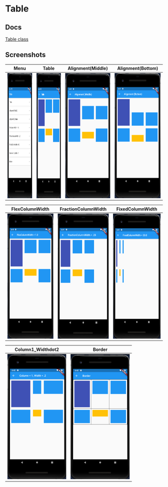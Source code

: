 # Table

## Docs

[Table class](https://api.flutter.dev/flutter/widgets/Table-class.html)

## Screenshots

|Menu|Table|Alignment(Middle)|Alignment(Bottom)|
|-|-|-|-|
|<img src="./screenshots/Menu.png" height="400" alt="Screenshot"/>|<img src="./screenshots/Table.png" height="400" alt="Screenshot"/>|<img src="./screenshots/AlignmentMiddle.png" height="400" alt="Screenshot"/>|<img src="./screenshots/AlignmentBottom.png" height="400" alt="Screenshot"/>|

|FlexColumnWidth|FractionColumnWidth|FixedColumnWidth|
|-|-|-|
|<img src="./screenshots/FlexColumnWidth.png" height="400" alt="Screenshot"/>|<img src="./screenshots/FractionColumnWidth.png" height="400" alt="Screenshot"/>|<img src="./screenshots/FixedColumnWidth.png" height="400" alt="Screenshot"/>|

|Column1_Widthdot2|Border|
|-|-|
|<img src="./screenshots/Column1_Widthdot2.png" height="400" alt="Screenshot"/>|<img src="./screenshots/Border.png" height="400" alt="Screenshot"/>|
